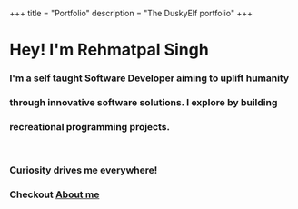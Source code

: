 +++
title = "Portfolio"
description = "The DuskyElf portfolio"
+++

# Hey! I'm **Rehmatpal Singh**
### I'm a self taught Software Developer aiming to uplift humanity
### through innovative software solutions. I explore by building
### recreational programming projects.
&nbsp;
### Curiosity drives me everywhere!
### Checkout [About me](#)
